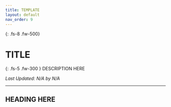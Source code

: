 ```yaml
---
title: TEMPLATE
layout: default
nav_order: 9
---
```


{: .fs-8 .fw-500}
# TITLE

{: .fs-5 .fw-300 }
DESCRIPTION HERE

*Last Updated: N/A by N/A*

---



## HEADING HERE
